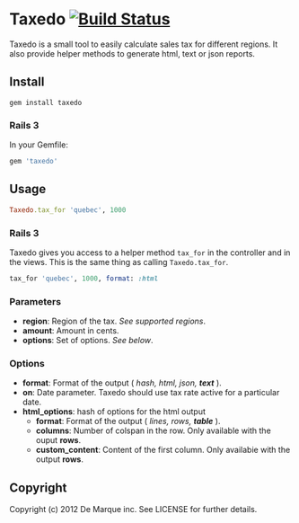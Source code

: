 Taxedo [![Build Status](https://secure.travis-ci.org/demarque/taxedo.png?branch=master)](http://travis-ci.org/demarque/taxedo)
===============

Taxedo is a small tool to easily calculate sales tax for different regions.
It also provide helper methods to generate html, text or json reports.

Install
-------

```
gem install taxedo
```

### Rails 3

In your Gemfile:

```ruby
gem 'taxedo'
```

Usage
-----

```ruby
Taxedo.tax_for 'quebec', 1000
```

### Rails 3

Taxedo gives you access to a helper method `tax_for` in the controller and in the views.
This is the same thing as calling `Taxedo.tax_for`.

```ruby
tax_for 'quebec', 1000, format: :html
```

### Parameters

* **region**: Region of the tax. *See supported regions*.
* **amount**: Amount in cents.
* **options**: Set of options. *See below*.

### Options

* **format**: Format of the output ( _hash, html, json, **text**_ ).
* **on**: Date parameter. Taxedo should use tax rate active for a particular date.
* **html_options**: hash of options for the html output
  * **format**: Format of the output ( _lines, rows, **table**_ ).
  * **columns**: Number of colspan in the row. Only available with the ouput **rows**.
  * **custom_content**: Content of the first column. Only availabie with the output **rows**.


Copyright
---------

Copyright (c) 2012 De Marque inc. See LICENSE for further details.
